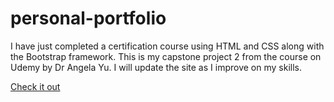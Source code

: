 # personal-portfolio
I have just completed a certification course using HTML and CSS along with the Bootstrap framework. This is my capstone project 2 from the course on Udemy by Dr Angela Yu. I will update the site as I improve on my skills.

<a href="https://muhd-dev.github.io/personal-portfolia/"> Check it out</a>
